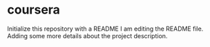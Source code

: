 # coursera
Initialize this repository with a README
I am editing the README file. Adding some more details about the project description.
